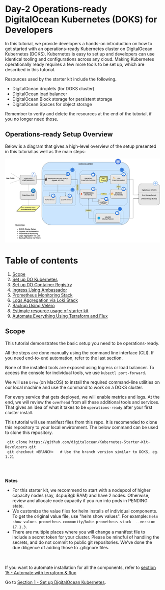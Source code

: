 # Day-2 Operations-ready DigitalOcean Kubernetes (DOKS) for Developers

In this tutorial, we provide developers a hands-on introduction on how to get started with an operations-ready Kubernetes cluster on DigitalOcean Kubernetes (DOKS). Kubernetes is easy to set up and developers can use identical tooling and configurations across any cloud. Making Kubernetes operationally ready requires a few more tools to be set up, which are described in this tutorial.

Resources used by the starter kit include the following.
- DigitalOcean droplets (for DOKS cluster)
- DigitalOcean load balancer
- DigitalOcean Block storage for persistent storage
- DigitalOcean Spaces for object storage

Remember to verify and delete the resources at the end of the tutorial, if you no longer need those.


## Operations-ready Setup Overview

Below is a diagram that gives a high-level overview of the setup presented in this tutorial as well as the main steps:

![Setup Overview](res/img/starter_kit_arch_overview.jpg)



# Table of contents

1. [Scope](#scope)
2. [Set up DO Kubernetes](1-setup-DOKS)
3. [Set up DO Container Registry](2-setup-DOCR)
4. [Ingress Using Ambassador](3-setup-ingress-ambassador)
5. [Prometheus Monitoring Stack](4-setup-prometheus-stack)
6. [Logs Aggregation via Loki Stack](5-setup-loki-stack)
7. [Backup Using Velero](6-setup-velero)
8. [Estimate resource usage of starter kit](14-starter-kit-resource-usage)
9. [Automate Everything Using Terraform and Flux](15-automate-with-terraform-flux)


## Scope
This tutorial demonstrates the basic setup you need to be operations-ready.

All the steps are done manually using the command line interface (CLI). If you need end-to-end automation, refer to the last section.

None of the installed tools are exposed using Ingress or load balancer. To access the console for individual tools, we use `kubectl port-forward`.

We will use `brew` (on MacOS) to install the required command-line utilities on our local machine and use the command to work on a DOKS cluster. 

For every service that gets deployed, we will enable metrics and logs. At the end, we will review the `overhead` from all these additional tools and services. That gives an idea of what it takes to be `operations-ready` after your first cluster install. 

This tutorial will use manifest files from this repo. It is recomended to clone this repository to your local environment. The below command can be used to clone this repository.

   ```shell
    git clone https://github.com/digitalocean/Kubernetes-Starter-Kit-Developers.git
    git checkout <BRANCH>   # Use the branch version similar to DOKS, eg. 1.21
   ```
<br><br>

**Notes**
- For this starter kit, we recommend to start with a nodepool of higher capacity nodes (say, 4cpu/8gb RAM) and have 2 nodes. Otherwise, review and allocate node capacity if you run into pods in PENDING state.
- We customize the value files for helm installs of individual components. To get the original value file, use "helm show values". For example: `helm show values prometheus-community/kube-prometheus-stack  --version 17.1.3`.
- There are multiple places where you will change a manifest file to include a secret token for your cluster. Please be mindful of handling the secrets, and do not commit to public git repositories. We've done the due diligence of adding those to .gitignore files.

<br><br>
If you want to automate installation for all the components, refer to [section 15 - Automate with terraform & flux](15-automate-with-terraform-flux).


Go to [Section 1 - Set up DigitalOcean Kubernetes](1-setup-DOKS).

